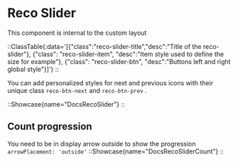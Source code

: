 # Reco Slider

This component is internal to the custom layout

::ClassTable{:data='[{"class":"reco-slider-title","desc":"Title of the reco-slider"}, {"class": "reco-slider-item", "desc":"Item style used to define the size for example"}, {"class": "reco-slider-btn", "desc":"Buttons left and right global style"}]'}
::


You can add personalized styles for next and previous icons with their unique class `reco-btn-next` and `reco-btn-prev` .

::Showcase{name="DocsRecoSlider"}
::

## Count progression

You need to be in display arrow outside to show the progression `arrowPlacement: 'outside'`
::Showcase{name="DocsRecoSliderCount"}
::